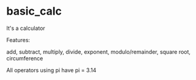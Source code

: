 # basic_calc

It's a calculator

Features:

add, subtract, multiply, divide, exponent, modulo/remainder, square root, circumference

All operators using pi have pi = 3.14
